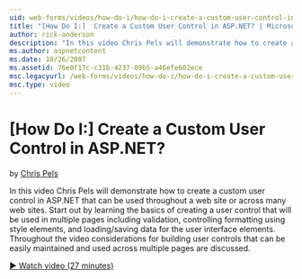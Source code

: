 ```yaml
---
uid: web-forms/videos/how-do-i/how-do-i-create-a-custom-user-control-in-aspnet
title: "[How Do I:]  Create a Custom User Control in ASP.NET? | Microsoft Docs"
author: rick-anderson
description: "In this video Chris Pels will demonstrate how to create a custom user control in ASP.NET that can be used throughout a web site or across many web sites. Sta..."
ms.author: aspnetcontent
ms.date: 10/26/2007
ms.assetid: 76e0f17c-c31b-4237-89b5-a46efe602ece
msc.legacyurl: /web-forms/videos/how-do-i/how-do-i-create-a-custom-user-control-in-aspnet
msc.type: video
---
```

[How Do I:]  Create a Custom User Control in ASP.NET?
====================
by [Chris Pels](https://twitter.com/chrispels)

In this video Chris Pels will demonstrate how to create a custom user control in ASP.NET that can be used throughout a web site or across many web sites. Start out by learning the basics of creating a user control that will be used in multiple pages including validation, controlling formatting using style elements, and loading/saving data for the user interface elements. Throughout the video considerations for building user controls that can be easily maintained and used across multiple pages are discussed.

[&#9654; Watch video (27 minutes)](https://channel9.msdn.com/Blogs/ASP-NET-Site-Videos/how-do-i-create-a-custom-user-control-in-aspnet)
